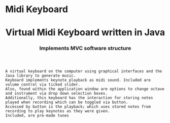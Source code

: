 # Midi Keyboard
<header>
<h1>Virtual Midi Keyboard written in Java</h1> 
<h3>Implements MVC software structure</h3>
</header>
<pre><code>A virtual keyboard on the computer using graphical interfaces and the Java library to generate music. 
Keyboard implements keynote playback as midi sound. Included are volume control via ticked slider. 
Also, found within the application window are options to change octave and instrument via drop down selection boxes. 
Additionally, this keyboard has the interaction for storing notes played when recording which can be toggled via button. 
Accessed by button is the playback; which uses stored notes from recording to play keynotes as they were given.
Included, are pre-made tunes
</pre></code>
